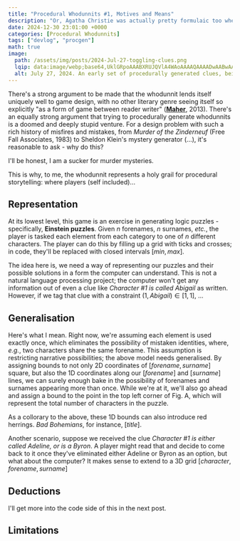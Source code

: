 ```yaml
---
title: "Procedural Whodunnits #1, Motives and Means"
description: "Or, Agatha Christie was actually pretty formulaic too when you think about it."
date: 2024-12-30 23:01:00 +0000
categories: [Procedural Whodunnits]
tags: ["devlog", "procgen"]
math: true
image:
  path: /assets/img/posts/2024-Jul-27-toggling-clues.png
  lqip: data:image/webp;base64,UklGRpoAAABXRUJQVlA4WAoAAAAQAAAADwAABwAAQUxQSDIAAAARL0AmbZurmr57yyIiqE8oiG0bejIYEQTgqiDA9vqnsUSI6H+oAERp2HZ65qP/VIAWAFZQOCBCAAAA8AEAnQEqEAAIAAVAfCWkAALp8sF8rgRgAP7o9FDvMCkMde9PK7euH5M1m6VWoDXf2FkP3BqV0ZYbO6NA/VFIAAAA
  alt: July 27, 2024. An early set of procedurally generated clues, being used to fill in an Einstein puzzle.
---
```


There's a strong argument to be made that the whodunnit lends itself uniquely well to game design, with no other literary genre seeing itself so explicitly "as a form of game between reader writer" ([**Maher**](https://www.filfre.net/2013/02/free-fall-part-2-murder-on-the-zinderneuf/), 2013). There's an equally strong argument that trying to procedurally generate whodunnits is a doomed and deeply stupid venture. For a design problem with such a rich history of misfires and mistakes, from *Murder of the Zinderneuf* (Free Fall Associates, 1983) to Sheldon Klein's mystery generator (...), it's reasonable to ask - why do this?

I'll be honest, I am a sucker for murder mysteries. 

This is why, to me, the whodunnit represents a holy grail for procedural storytelling: where players (self included)...

## Representation

At its lowest level, this game is an exercise in generating logic puzzles - specifically, **Einstein puzzles**. Given $n$ forenames, $n$ surnames, *etc.*, the player is tasked each element from each category to one of $n$ different characters. The player can do this by filling up a grid with ticks and crosses; in code, they'll be replaced with closed intervals $[min,max]$.

<!-- FIXME: Figure here -->

The idea here is, we need a way of representing our puzzles and their possible solutions in a form the computer can understand. This is not a natural language processing project; the computer won't get any information out of even a clue like *Character #1 is called Abigail* as written. However, if we tag that clue with a constraint $(1, Abigail) \in [1,1]$, ...

## Generalisation

Here's what I mean. Right now, we're assuming each element is used exactly once, which eliminates the possibility of mistaken identities, where, *e.g.*, two characters share the same forename. This assumption is restricting narrative possibilities; the above model needs generalised. By assigning bounds to not only 2D coordinates of $[forename, surname]$ square, but also the 1D coordinates along our $[forename]$ and $[surname]$ lines, we can surely enough bake in the possibility of forenames and surnames appearing more than once. While we're at it, we'll also go ahead and assign a bound to the point in the top left corner of Fig. A, which will represent the total number of characters in the puzzle.

<!-- FIXME: Figure with explanation of characters' uniqueness -->

As a collorary to the above, these 1D bounds can also introduce red herrings. *Bad Bohemians*, for instance, $[title]$.

<!-- FIXME: Write clue in handwriting? -->
Another scenario, suppose we received the clue *Character #1 is either called Adeline, or is a Byron*.
A player might read that and decide to come back to it once they've eliminated either Adeline or Byron as an option, but what about the computer? It makes sense to extend to a 3D grid $[character, forename, surname]$

## Deductions

I'll get more into the code side of this in the next post.

## Limitations
